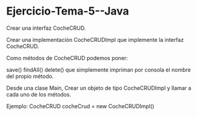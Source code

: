 # Ejercicio-Tema-5--Java

Crear una interfaz CocheCRUD.


Crear una implementación CocheCRUDImpl que implemente la interfaz CocheCRUD.


Como métodos de CocheCRUD podemos poner:


save()
findAll()
delete() que simplemente impriman por consola el nombre del propio método.


Desde una clase Main, Crear un objeto de tipo CocheCRUDImpl y llamar a cada uno de los métodos.


Ejemplo: CocheCRUD cocheCrud = new CocheCRUDImpl()
